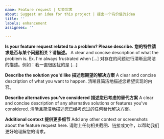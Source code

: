 ```yaml
---
name: Feature request | 功能需求
about: Suggest an idea for this project | 提出一个有价值的idea
title: ''
labels: enhancement
assignees: ''

---
```


**Is your feature request related to a problem? Please describe.**
**您的特性请求是否与某个问题相关？请描述。**
A clear and concise description of what the problem is. Ex. I'm always frustrated when [...]
对存在的问题进行清晰且简洁的描述。例如：我一直很困扰的是 [...]

**Describe the solution you'd like**
**描述您期望的解决方案**
A clear and concise description of what you want to happen.
清晰且简洁地描述您希望实现的内容。

**Describe alternatives you've considered**
**描述您已考虑的替代方案**
A clear and concise description of any alternative solutions or features you've considered.
清晰且简洁地描述您已经考虑过的任何替代解决方案。

**Additional context**
**提供更多细节**
Add any other context or screenshots about the feature request here.
请附上任何相关截图、链接或文件，以帮助我们更好地理解您的请求。